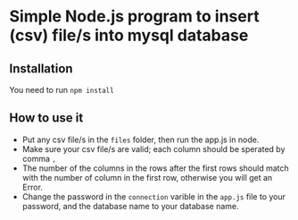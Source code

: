 # Simple Node.js program to insert (csv) file/s into mysql database

## Installation 
You need to run `npm install`

## How to use it
- Put any csv file/s in the `files` folder, then run the app.js in node.
- Make sure your csv file/s are valid; each column should be sperated by comma `,`
- The number of the columns in the rows after the first rows should match with the number of column in the first row, otherwise you will get an Error.
- Change the password in the `connection` varible in the `app.js` file to your password, and the database name to your database name.
